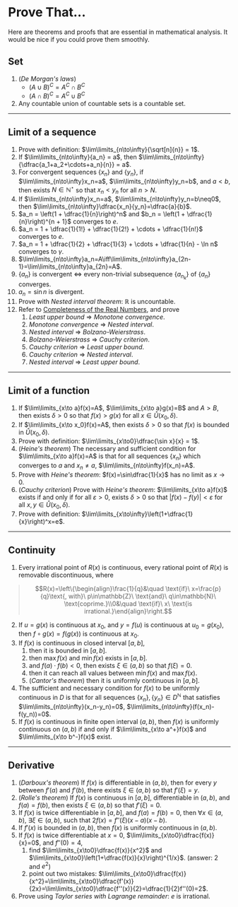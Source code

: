 # Prove That...

Here are theorems and proofs that are essential in mathematical analysis. It would be nice if you could prove them smoothly.

## Set

1. (*De Morgan's laws*)
    - $(A \cup B)^C = A^C \cap B^C$
    - $(A \cap B)^C = A^C \cup B^C$
2. Any countable union of countable sets is a countable set.

---

## Limit of a sequence

1. Prove with definition: $\lim\limits_{n\to\infty}{\sqrt[n]{n}} = 1$.
2. If $\lim\limits_{n\to\infty}{a_n} = a$, then $\lim\limits_{n\to\infty}{\dfrac{a_1+a_2+\cdots+a_n}{n}} = a$.
3. For convergent sequences $\{x_n\}$ and $\{y_n\}$, if $\lim\limits_{n\to\infty}x_n=a$, $\lim\limits_{n\to\infty}y_n=b$, and $a<b$, then exists $N\in\mathbb{N}^\star$ so that $x_n<y_n$ for all $n>N$.
4. If $\lim\limits_{n\to\infty}x_n=a$, $\lim\limits_{n\to\infty}y_n=b\neq0$, then $\lim\limits_{n\to\infty}\dfrac{x_n}{y_n}=\dfrac{a}{b}$.
5. $a_n = \left(1 + \dfrac{1}{n}\right)^n$ and $b_n = \left(1 + \dfrac{1}{n}\right)^{n + 1}$ converges to $e$.
6. $a_n = 1 + \dfrac{1}{1!} + \dfrac{1}{2!} + \cdots + \dfrac{1}{n!}$ converges to $e$.
7. $a_n = 1 + \dfrac{1}{2} + \dfrac{1}{3} + \cdots + \dfrac{1}{n} - \ln n$ converges to $\gamma$.
8. $\lim\limits_{n\to\infty}a_n=A\iff\lim\limits_{n\to\infty}a_{2n-1}=\lim\limits_{n\to\infty}a_{2n}=A$.
9.  $\{a_n\}$ is convergent $\iff$ every non-trivial subsequence $\{a_{n_k}\}$ of $\{a_n\}$ converges.
10. $a_n = \sin n$ is divergent.
11. Prove with *Nested interval theorem*: $\mathbb{R}$ is uncountable.
12. Refer to [Completeness of the Real Numbers](completeness-of-real-numbers.md), and prove
    1. *Least upper bound* $\Rightarrow$ *Monotone convergence*.
    2. *Monotone convergence* $\Rightarrow$ *Nested interval*.
    3. *Nested interval* $\Rightarrow$ *Bolzano-Weierstrass*.
    4. *Bolzano-Weierstrass* $\Rightarrow$ *Cauchy criterion*.
    5. *Cauchy criterion* $\Rightarrow$ *Least upper bound*.
    6. *Cauchy criterion* $\Rightarrow$ *Nested interval*.
    7. *Nested interval* $\Rightarrow$ *Least upper bound*.

---

## Limit of a function

1. If $\lim\limits_{x\to a}f(x)=A$, $\lim\limits_{x\to a}g(x)=B$ and $A>B$, then exists $\delta>0$ so that $f(x)>g(x)$ for all $x\in\mathring{U}(x_0, \delta)$.
2. If $\lim\limits_{x\to x_0}f(x)=A$, then exists $\delta>0$ so that $f(x)$ is bounded in $\mathring{U}(x_0, \delta)$.
3. Prove with definition: $\lim\limits_{x\to0}\dfrac{\sin x}{x} = 1$.
4. (*Heine's theorem*) The necessary and sufficient condition for $\lim\limits_{x\to a}f(x)=A$ is that for all sequences $\{x_n\}$ which converges to $a$ and $x_n\neq a$, $\lim\limits_{n\to\infty}f(x_n)=A$.
5. Prove with *Heine's theorem*: $f(x)=\sin\dfrac{1}{x}$ has no limit as $x\to0$.
6. (*Cauchy criterion*) Prove with *Heine's theorem*: $\lim\limits_{x\to a}f(x)$ exists if and only if for all $\varepsilon>0$, exists $\delta>0$ so that $|f(x)-f(y)|<\varepsilon$ for all $x,y\in\mathring{U}(x_0, \delta)$.
7. Prove with definition: $\lim\limits_{x\to\infty}\left(1+\dfrac{1}{x}\right)^x=e$.

---

## Continuity

1. Every irrational point of $R(x)$ is continuous, every rational point of $R(x)$ is removable discontinuous, where
> $$R(x)=\left\{\begin{align}\frac{1}{q}&\quad \text{if}\ x=\frac{p}{q}\text{, with}\ p\in\mathbb{Z}\ \text{and}\ q\in\mathbb{N}\ \text{coprime.}\\0&\quad \text{if}\ x\ \text{is irrational.}\end{align}\right.$$
2. If $u=g(x)$ is continuous at $x_0$, and $y=f(u)$ is continuous at $u_0=g(x_0)$, then $f\circ g(x)=f(g(x))$ is continuous at $x_0$.
3. If $f(x)$ is continuous in closed interval $[a, b]$,
    1. then it is bounded in $[a, b]$.
    2. then $\max f(x)$ and $\min f(x)$ exists in $[a, b]$.
    3. and $f(a)\cdot f(b)<0$, then exists $\xi\in(a, b)$ so that $f(\xi)=0$.
    4. then it can reach all values between $\min f(x)$ and $\max f(x)$.
    5. (*Cantor's theorem*) then it is uniformly continuous in $[a, b]$.
4. The sufficient and necessary condition for $f(x)$ to be uniformly continuous in $D$ is that for all sequences $\{x_n\}, \{y_n\}\in D^\mathbb{N}$ that satisfies $\lim\limits_{n\to\infty}(x_n-y_n)=0$, $\lim\limits_{n\to\infty}(f(x_n)-f(y_n))=0$.
5. If $f(x)$ is continuous in finite open interval $(a, b)$, then $f(x)$ is uniformly continuous on $(a, b)$ if and only if $\lim\limits_{x\to a^+}f(x)$ and $\lim\limits_{x\to b^-}f(x)$ exist.

---

## Derivative

1. (*Darboux's theorem*) If $f(x)$ is differentiable in $(a, b)$, then for every $y$ between $f'(a)$ and $f'(b)$, there exists $\xi\in(a, b)$ so that $f'(\xi)=y$.
2. (*Rolle's theorem*) If $f(x)$ is continuous in $[a, b]$, differentiable in $(a, b)$, and $f(a)=f(b)$, then exists $\xi\in(a, b)$ so that $f'(\xi)=0$.
3. If $f(x)$ is twice differentiable in $[a, b]$, and $f(a) = f(b) = 0$, then $\forall x\in(a, b)$, $\exists\xi\in(a, b)$, such that $2f(x) = f''(\xi)(x - a)(x - b)$.
4. If $f'(x)$ is bounded in $(a, b)$, then $f(x)$ is uniformly continuous in $(a, b)$.
5. If $f(x)$ is twice differentiable at $x=0$, $\lim\limits_{x\to0}\dfrac{f(x)}{x}=0$, and $f''(0)=4$,
    1. find $\lim\limits_{x\to0}\dfrac{f(x)}{x^2}$ and $\lim\limits_{x\to0}\left(1+\dfrac{f(x)}{x}\right)^{1/x}$. (answer: $2$ and $e^2$)
    2. point out two mistakes: $\lim\limits_{x\to0}\dfrac{f(x)}{x^2}=\lim\limits_{x\to0}\dfrac{f'(x)}{2x}=\lim\limits_{x\to0}\dfrac{f''(x)}{2}=\dfrac{1}{2}f''(0)=2$.
 6. Prove using *Taylor series with Lagrange remainder*: $e$ is irrational.